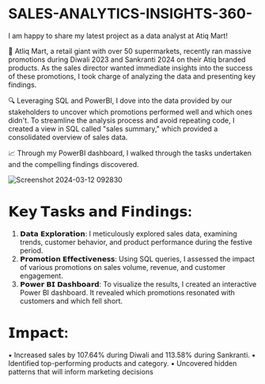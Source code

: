 # SALES-ANALYTICS-INSIGHTS-360-

I am happy to share my latest project as a data analyst at Atiq Mart!

🛒 Atliq Mart, a retail giant with over 50 supermarkets, recently ran massive promotions during Diwali 2023 and Sankranti 2024 on their Atiq branded products. As the sales director wanted immediate insights into the success of these promotions, I took charge of analyzing the data and presenting key findings.

🔍 Leveraging SQL and PowerBI, I dove into the data provided by our stakeholders to uncover which promotions performed well and which ones didn't. To streamline the analysis process and avoid repeating code, I created a view in SQL called "sales summary," which provided a consolidated overview of sales data.

📈 Through my PowerBI dashboard, I walked through the tasks undertaken and the compelling findings discovered.


![Screenshot 2024-03-12 092830](https://github.com/ManishaSenapati27/SALES-ANALYTICS-INSIGHTS-360-/assets/151750685/ec890181-839e-4442-88de-97a23ceecab5)


# 𝗞𝗲𝘆 𝗧𝗮𝘀𝗸𝘀 𝗮𝗻𝗱 𝗙𝗶𝗻𝗱𝗶𝗻𝗴𝘀:

1. 𝗗𝗮𝘁𝗮 𝗘𝘅𝗽𝗹𝗼𝗿𝗮𝘁𝗶𝗼𝗻: I meticulously explored sales data, examining trends, customer behavior, and product performance during the festive period.
2. 𝗣𝗿𝗼𝗺𝗼𝘁𝗶𝗼𝗻 𝗘𝗳𝗳𝗲𝗰𝘁𝗶𝘃𝗲𝗻𝗲𝘀𝘀: Using SQL queries, I assessed the impact of various promotions on sales volume, revenue, and customer engagement.
3. 𝗣𝗼𝘄𝗲𝗿 𝗕𝗜 𝗗𝗮𝘀𝗵𝗯𝗼𝗮𝗿𝗱: To visualize the results, I created an interactive Power BI dashboard. It revealed which promotions resonated with customers and which fell short.

# 𝗜𝗺𝗽𝗮𝗰𝘁:

▪ Increased sales by 107.64% during Diwali and 113.58% during Sankranti.
▪ Identified top-performing products and category.
▪ Uncovered hidden patterns that will inform marketing decisions
